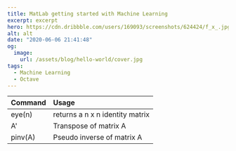 ```yaml
---
title: MatLab getting started with Machine Learning
excerpt: excerpt
hero: https://cdn.dribbble.com/users/169093/screenshots/624424/f_x_.jpg
alt: alt
date: "2020-06-06 21:41:48"
og:
  image:
    url: /assets/blog/hello-world/cover.jpg
tags:
  - Machine Learning
  - Octave
---
```


| Command | Usage                           |
| :------ | :------------------------------ |
| eye(n)  | returns a n x n identity matrix |
| A'      | Transpose of matrix A           |
| pinv(A) | Pseudo inverse of matrix A      |
